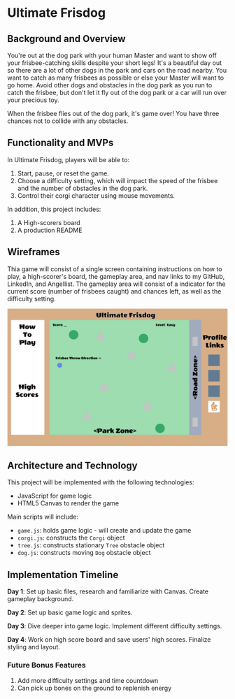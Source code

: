# Ultimate Frisdog

## Background and Overview
You're out at the dog park with your human Master and want to show off your
frisbee-catching skills despite your short legs! It's a beautiful day out so
there are a lot of other dogs in the park and cars on the road nearby. You want
to catch as many frisbees as possible or else your Master will want to go home.
Avoid other dogs and obstacles in the dog park as you run to catch the frisbee,
but don't let it fly out of the dog park or a car will run over your precious
toy.

When the frisbee flies out of the dog park, it's game over! You have three
chances not to collide with any obstacles.

## Functionality and MVPs

In Ultimate Frisdog, players will be able to:
1. Start, pause, or reset the game.
2. Choose a difficulty setting, which will impact the speed of the frisbee and
the number of obstacles in the dog park.
3. Control their corgi character using mouse movements.

In addition, this project includes:
1. A High-scorers board
2. A production README

## Wireframes

Thia game will consist of a single screen containing instructions on how to
play, a high-scorer's board, the gameplay area, and nav links to my GitHub,
LinkedIn, and Angellist. The gameplay area will consist of a indicator for the
current score (number of frisbees caught) and chances left, as well as the
difficulty setting.

![alt_text](src/assets/images/wireframe.png "wireframes")

## Architecture and Technology
This project will be implemented with the following technologies:
- JavaScript for game logic
- HTML5 Canvas to render the game

Main scripts will include:
- ```game.js```: holds game logic - will create and update the game
- ```corgi.js```: constructs the ```Corgi``` object
- ```tree.js```: constructs stationary ```Tree``` obstacle object
- ```dog.js```: constructs moving ```Dog``` obstacle object

## Implementation Timeline

**Day 1**: Set up basic files, research and familiarize with Canvas. Create
gameplay background.

**Day 2**: Set up basic game logic and sprites.

**Day 3**: Dive deeper into game logic. Implement different difficulty settings.

**Day 4**: Work on high score board and save users' high scores. Finalize 
styling and layout.

### Future Bonus Features
1. Add more difficulty settings and time countdown
2. Can pick up bones on the ground to replenish energy
